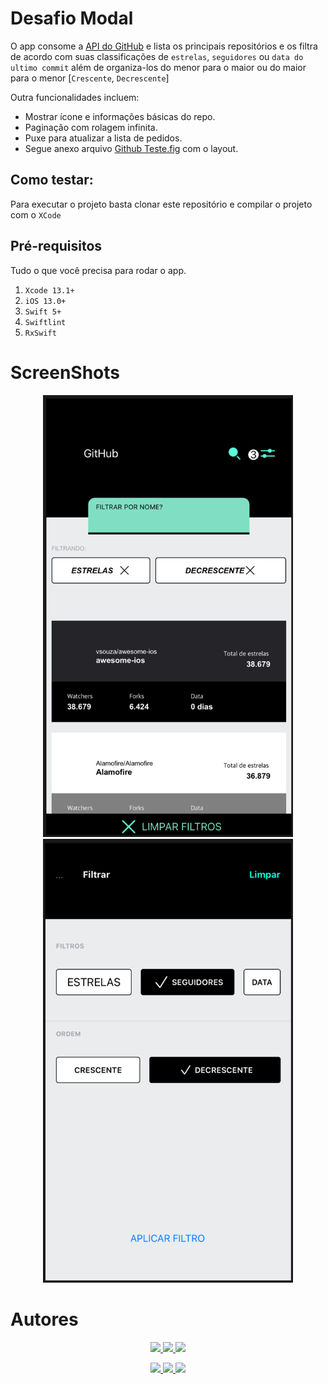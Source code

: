 # Desafio Modal

O app consome a [API do GitHub](https://developer.github.com/v3) e lista os principais repositórios e os filtra de acordo com suas classificações de `estrelas`, `seguidores` ou `data do ultimo commit` além de organiza-los do menor para o maior ou do maior para o menor [`Crescente`, `Decrescente`]

Outra funcionalidades incluem:
- Mostrar ícone e informações básicas do repo.
- Paginação com rolagem infinita.
- Puxe para atualizar a lista de pedidos.
- Segue anexo arquivo [Github Teste.fig](Docs/Github_Teste.fig) com o layout.

## Como testar:

Para executar o projeto basta clonar este repositório e compilar o projeto com o `XCode`

## Pré-requisitos

Tudo o que você precisa para rodar o app.

1. `Xcode 13.1+`
2. `iOS 13.0+`
3. `Swift 5+`
4. `Swiftlint`
5. `RxSwift`

# ScreenShots


<p align="center">
    <img src="AppScreenShots/TelaPrincipal.png" alt="drawing" width="400"/>
    <img src="AppScreenShots/TelaFiltros.png" alt="drawing" width="400"/>
</p>

# Autores

<p align="center">
    <a href="https://www.linkedin.com/in/jessemonteiro/" alt="Jessé Monteiro">
        <img src="https://img.shields.io/badge/Jessé-Monteiro-white?style=for-the-badge&logo=CoffeeScript"/>
    </a>
    <a href="https://www.linkedin.com/in/marcoantoniosm/" alt="Marco Antônio">
        <img src="https://img.shields.io/badge/Marco-Antônio-red?style=for-the-badge&logo=CoffeeScript"/>
    </a>
    <a href="https://www.linkedin.com/in/marcosfeliperocha/" alt="Marcos Rocha">
        <img src="https://img.shields.io/badge/Marcos-Rocha-blue?style=for-the-badge&logo=CoffeeScript"/>
    </a>
</p>
<p align="center">
    <a href="https://www.linkedin.com/in/matheus-de-assis-carvalho" alt="Matheus Carvalho">
        <img src="https://img.shields.io/badge/Matheus-Carvalho-green?style=for-the-badge&logo=CoffeeScript"/>
    </a>
    <a href="https://www.linkedin.com/in/pedrohcalado" alt="Pedro Calado">
        <img src="https://img.shields.io/badge/Pedro-Calado-grey?style=for-the-badge&logo=CoffeeScript"/>
    </a>
     <a href="https://github.com/RicardoAgnelo" alt="Ricardo Agnelo">
        <img src="https://img.shields.io/badge/Ricardo-Agnelo-orange?style=for-the-badge&logo=CoffeeScript"/>
    </a>
</p>
